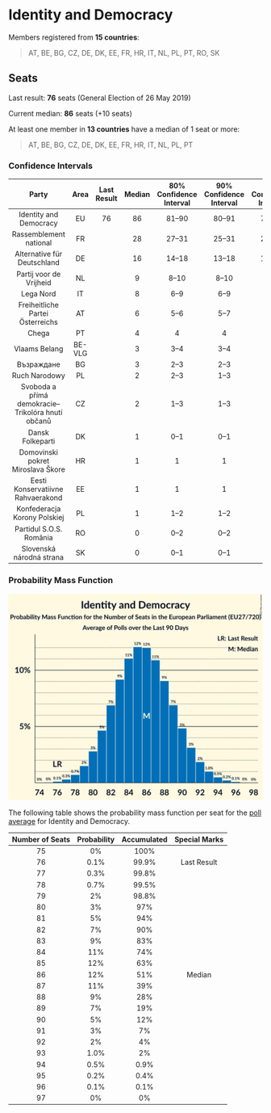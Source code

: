 # Identity and Democracy

Members registered from **15 countries**:

> AT, BE, BG, CZ, DE, DK, EE, FR, HR, IT, NL, PL, PT, RO, SK

## Seats

Last result: **76** seats (General Election of 26 May 2019)

Current median: **86** seats (+10 seats)

At least one member in **13 countries** have a median of 1 seat or more:

> AT, BE, BG, CZ, DE, DK, EE, FR, HR, IT, NL, PL, PT

### Confidence Intervals

| Party | Area | Last Result | Median | 80% Confidence Interval | 90% Confidence Interval | 95% Confidence Interval | 99% Confidence Interval |
|:-----:|:----:|:-----------:|:------:|:-----------------------:|:-----------------------:|:-----------------------:|:-----------------------:|
| Identity and Democracy | EU | 76 | 86 | 81–90 | 80–91 | 79–92 | 78–94 |
| Rassemblement national | FR | | 28 | 27–31 | 25–31 | 25–32 | 23–33 |
| Alternative für Deutschland | DE | | 16 | 14–18 | 13–18 | 13–18 | 12–20 |
| Partij voor de Vrijheid | NL | | 9 | 8–10 | 8–10 | 8–10 | 8–10 |
| Lega Nord | IT | | 8 | 6–9 | 6–9 | 5–9 | 5–10 |
| Freiheitliche Partei Österreichs | AT | | 6 | 5–6 | 5–7 | 5–7 | 5–7 |
| Chega | PT | | 4 | 4 | 4 | 4 | 4 |
| Vlaams Belang | BE-VLG | | 3 | 3–4 | 3–4 | 3–4 | 3–4 |
| Възраждане | BG | | 3 | 2–3 | 2–3 | 2–3 | 2–4 |
| Ruch Narodowy | PL | | 2 | 2–3 | 1–3 | 1–3 | 1–3 |
| Svoboda a přímá demokracie–Trikolóra hnutí občanů | CZ | | 2 | 1–3 | 1–3 | 1–3 | 1–3 |
| Dansk Folkeparti | DK | | 1 | 0–1 | 0–1 | 0–1 | 0–1 |
| Domovinski pokret Miroslava Škore | HR | | 1 | 1 | 1 | 1 | 0–1 |
| Eesti Konservatiivne Rahvaerakond | EE | | 1 | 1 | 1 | 1 | 1–2 |
| Konfederacja Korony Polskiej | PL | | 1 | 1–2 | 1–2 | 1–2 | 1–2 |
| Partidul S.O.S. România | RO | | 0 | 0–2 | 0–2 | 0–3 | 0–3 |
| Slovenská národná strana | SK | | 0 | 0–1 | 0–1 | 0–1 | 0–1 |

### Probability Mass Function

![Graph with seats probability mass function not yet produced](average-2024-04-30-seats-pmf-identityanddemocracy.png "Seats Probability Mass Function")

The following table shows the probability mass function per seat for the [poll average](average-2024-04-30.html) for Identity and Democracy.

| Number of Seats | Probability | Accumulated | Special Marks |
|:---------------:|:-----------:|:-----------:|:-------------:|
| 75 | 0% | 100% |  |
| 76 | 0.1% | 99.9% | Last Result |
| 77 | 0.3% | 99.8% |  |
| 78 | 0.7% | 99.5% |  |
| 79 | 2% | 98.8% |  |
| 80 | 3% | 97% |  |
| 81 | 5% | 94% |  |
| 82 | 7% | 90% |  |
| 83 | 9% | 83% |  |
| 84 | 11% | 74% |  |
| 85 | 12% | 63% |  |
| 86 | 12% | 51% | Median |
| 87 | 11% | 39% |  |
| 88 | 9% | 28% |  |
| 89 | 7% | 19% |  |
| 90 | 5% | 12% |  |
| 91 | 3% | 7% |  |
| 92 | 2% | 4% |  |
| 93 | 1.0% | 2% |  |
| 94 | 0.5% | 0.9% |  |
| 95 | 0.2% | 0.4% |  |
| 96 | 0.1% | 0.1% |  |
| 97 | 0% | 0% |  |


